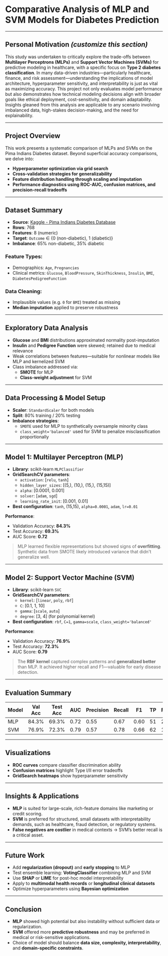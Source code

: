 # Comparative Analysis of MLP and SVM Models for Diabetes Prediction

---

## Personal Motivation *(customize this section)*

This study was undertaken to critically explore the trade-offs between **Multilayer Perceptrons (MLPs)** and **Support Vector Machines (SVMs)** for predictive modeling in healthcare, with a specific focus on **Type 2 diabetes classification**. In many data-driven industries—particularly healthcare, finance, and risk assessment—understanding the implications of model architecture, hyperparameter sensitivity, and interpretability is just as vital as maximizing accuracy. This project not only evaluates model performance but also demonstrates how technical modeling decisions align with broader goals like ethical deployment, cost-sensitivity, and domain adaptability. Insights gleaned from this analysis are applicable to any scenario involving imbalanced data, high-stakes decision-making, and the need for explainability.

---

## Project Overview

This work presents a systematic comparison of MLPs and SVMs on the Pima Indians Diabetes dataset. Beyond superficial accuracy comparisons, we delve into:

- **Hyperparameter optimization via grid search**
- **Cross-validation strategies for generalizability**
- **Feature distribution handling through scaling and imputation**
- **Performance diagnostics using ROC-AUC, confusion matrices, and precision-recall tradeoffs**

---

## Dataset Summary

- **Source**: [Kaggle - Pima Indians Diabetes Database](https://www.kaggle.com/datasets/akshaydattatraykhare/diabetes-dataset/data)
- **Rows**: 768
- **Features**: 8 (numeric)
- **Target**: `Outcome` ∈ {0 (non-diabetic), 1 (diabetic)}
- **Imbalance**: 65% non-diabetic, 35% diabetic

### Feature Types:
- Demographics: `Age`, `Pregnancies`
- Clinical metrics: `Glucose`, `BloodPressure`, `SkinThickness`, `Insulin`, `BMI`, `DiabetesPedigreeFunction`

### Data Cleaning:
- Implausible values (e.g. `0` for `BMI`) treated as missing
- **Median imputation** applied to preserve robustness

---

## Exploratory Data Analysis

- **Glucose** and **BMI** distributions approximated normality post-imputation
- **Insulin** and **Pedigree Function** were skewed; retained due to medical relevance
- Weak correlations between features—suitable for nonlinear models like MLP and kernelized SVM
- Class imbalance addressed via:
  - **SMOTE** for MLP
  - **Class-weight adjustment** for SVM

---

## Data Processing & Model Setup

- **Scaler**: `StandardScaler` for both models
- **Split**: 80% training / 20% testing
- **Imbalance strategies**:
  - `SMOTE` used for MLP to synthetically oversample minority class
  - `class_weight='balanced'` used for SVM to penalize misclassification proportionally

---

## Model 1: Multilayer Perceptron (MLP)

- **Library**: scikit-learn `MLPClassifier`
- **GridSearchCV parameters**:
  - `activation`: [`relu`, `tanh`]
  - `hidden_layer_sizes`: [(5,), (10,), (15,), (15,15)]
  - `alpha`: [0.0001, 0.001]
  - `solver`: [`adam`, `sgd`]
  - `learning_rate_init`: [0.001, 0.01]
- **Best configuration**: `tanh`, (15,15), `alpha=0.0001`, `adam`, `lr=0.01`

**Performance**:
- Validation Accuracy: **84.3%**
- Test Accuracy: **69.3%**
- AUC Score: **0.72**

> MLP learned flexible representations but showed signs of **overfitting**. Synthetic data from SMOTE likely introduced variance that didn't generalize well.

---

## Model 2: Support Vector Machine (SVM)

- **Library**: scikit-learn `SVC`
- **GridSearchCV parameters**:
  - `kernel`: [`linear`, `poly`, `rbf`]
  - `C`: [0.1, 1, 10]
  - `gamma`: [`scale`, `auto`]
  - `degree`: [3, 4] (for polynomial kernel)
- **Best configuration**: `rbf`, `C=1`, `gamma=scale`, `class_weight='balanced'`

**Performance**:
- Validation Accuracy: **76.9%**
- Test Accuracy: **72.3%**
- AUC Score: **0.79**

> The **RBF kernel** captured complex patterns and **generalized better** than MLP. It achieved higher recall and F1—valuable for early disease detection.

---

## Evaluation Summary

| Model | Val Acc | Test Acc | AUC  | Precision | Recall | F1   | TP | FN | FP | TN |
|-------|---------|----------|------|-----------|--------|------|----|----|----|----|
| MLP   | 84.3%   | 69.3%    | 0.72 | 0.55      | 0.67   | 0.60 | 51 | 25 | 42 | 111 |
| SVM   | 76.9%   | 72.3%    | 0.79 | 0.57      | 0.78   | 0.66 | 62 | 18 | 46 | 105 |

---

## Visualizations

- **ROC curves** compare classifier discrimination ability
- **Confusion matrices** highlight Type I/II error tradeoffs
- **GridSearch heatmaps** show hyperparameter sensitivity

---

## Insights & Applications

- **MLP** is suited for large-scale, rich-feature domains like marketing or credit scoring.
- **SVM** is preferred for structured, small datasets with interpretability demands, such as healthcare, fraud detection, or regulatory systems.
- **False negatives are costlier** in medical contexts → SVM’s better recall is a critical asset.

---

## Future Work

- Add **regularization (dropout)** and **early stopping** to MLP
- Test ensemble learning: **VotingClassifier** combining MLP and SVM
- Use **SHAP** or **LIME** for post-hoc model interpretability
- Apply to **multimodal health records** or **longitudinal clinical datasets**
- Optimize hyperparameters using **Bayesian optimization**

---

## Conclusion

- **MLP** showed high potential but also instability without sufficient data or regularization.
- **SVM** offered more **predictive robustness** and may be preferred in medical or risk-sensitive applications.
- Choice of model should balance **data size, complexity, interpretability**, and **domain-specific constraints**.
